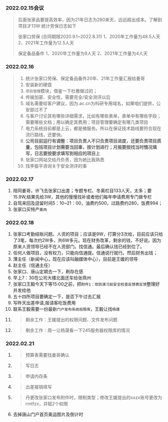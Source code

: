 ### 2022.02.15会议

> 后面张家品要提高效率，因为21年日志为280来天，远远超出成本。了解到项目才13W
> 统计劳保日志如下 
>
> 张家口劳保 (合同期限2020.9.1~2022.8.31)
> 1、2020年工作量为48.5人天
> 2、2021年工作量为12.5人天
>
> 保定备品备件
> 1、2020年工作量为9人天
> 2、2021年工作量为4人天


### 2022.02.16

> 1. 统计张家口劳保、保定备品备件20年、21年工作量汇报给姜哥
> 2. 安装新的硬盘
> 3. `项目管理`模块，借鉴一下杜雅做过的；
> 4. 传输加密、安全性，需要完全/安全测评以后
> 5. 域名需要给客户建议，因为.ac.cn为科研专用域名，如果咱们提供，公安部过不了
> 6. 与客户讨论其有哪些详细需求，比如有哪些表单，表单中有哪些字段；需要哪些文档；用以确定其费用；项目管理要确定有哪几类项目
> 7. 电力系统目前都是上云，都是微服务。所以在保证技术路线要符合现在流行路线，还要快。
> 8. **公司目前运行有调整：项目负责人不只负责项目进度，还要负责项目质量，包括项目计划需要当回事，按计划进行；月报要按找当时情况填写，日志要按要求填写到相应的项目上**
> 9. 张家口网站交给丹负责，因为她比我熟悉
> 10. 找李振平咨询关于安全测评的事

### 2022.02.17

1. 陪同姜哥，许飞去张家口出差；专题专栏、冬奥栏目133人天，太多；要15.9W,结果先给3W，其他的慢慢找补或者他们每年申请费用专门做专栏
2. 自驾来回及逗留时间5：10~21：00，油费约500，过路费约280，饭费994；
3. 张家口买特产`熏肉`

### 2022.02.18

1. 张家口考勤结账问题。人资的项目；应该是9W，打算分3次给，目前应该只给了3笔，每次约2W多，共6W多元。现在财务改革，剩余的钱，不好说。因为原来人资领导已经不在人资部门。找信通。最后确认钱已经到位了。
2. 任何人做项目，没有权力，只能向信通提。信通说行就行。然后财务出钱；
3. 薄主任（新闻中心，现在应该叫融媒体中心），目前是王媛的领导
4. 赵主任（信通主任）
5. 张家口、唐山定期去一下，刷存在感
6. 早上7：30在公司大楼北面还车给张燕州
7. 张家口王毅今天下等15:00之前，把`附件1：攻防演习前安全检查反馈表反馈`整理好并发给他
8. 五十四所项目要确定一下，是否下午过去汇报
9. 写昨天出差申请,报请客吃饭费用
10. 联系王毅需要一份最新`门户发布系统权限库`，王毅让找`杨晟`
11. > 剩余工作：王媛提出的权限问题、文件发布问题 
12. > 剩余工作：周一让杨晟看一下245服务器权限库的情况

### 2022.02.21

1. > 预算表需要找姜哥确认
2. > 写日志
3. > 申请内存条
4. > 出差报销填写
5. > 丹更改张家口发布附件时，限制类型；修改王媛提出的xxzx账号更改为rmtfzx，并赋2个权限
6. 去掉唐山门户首页奥运图片及倒计时
